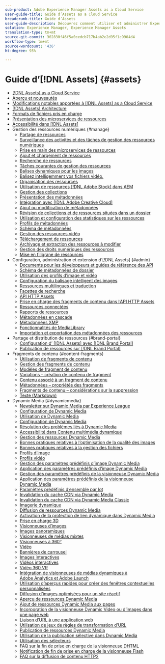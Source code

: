 ```yaml
---
sub-product: Adobe Experience Manager Assets as a Cloud Service
user-guide-title: Guide d’Assets as a Cloud Service
breadcrumb-title: Guide d’Assets
user-guide-description: Découvrez comment utiliser et administrer Experience Manager Assets as a Cloud Service.
solution: Experience Manager, Experience Manager Assets
translation-type: tm+mt
source-git-commit: 302830f46f5a0cedcb717b4ab2e2d95f1c9904d4
workflow-type: tm+mt
source-wordcount: '436'
ht-degree: 95%

---
```



# Guide d’[!DNL Assets] {#assets}

+ [[!DNL Assets] as a Cloud Service](/help/assets/home.md)
+ [Aperçu et nouveautés](overview.md)
+ [Modifications notables apportées à  [!DNL Assets]  as a Cloud Service](assets-cloud-changes.md)
+ [[!DNL Assets] Architecture](architecture.md)
+ [Formats de fichiers pris en charge](file-format-support.md)
+ [Présentation des microservices de ressources](asset-microservices-overview.md)
+ [Accessibilité dans [!DNL Assets]](accessibility.md)
+ Gestion des ressources numériques {#manage}
   + [Partage de ressources](share-assets.md)
   + [Surveillance des activités et des tâches de gestion des ressources numériques](assets-activity-history.md)
   + [Prise en main des microservices de ressources](asset-microservices-configure-and-use.md)
   + [Ajout et chargement de ressources](add-assets.md)
   + [Recherche de ressources](search-assets.md)
   + [Tâches courantes de gestion des ressources](manage-digital-assets.md)
   + [Balises dynamiques pour les images](smart-tags.md)
   + [Balisez intelligemment vos fichiers vidéo.](smart-tags-video-assets.md)
   + [Organisation des ressources](organize-assets.md)
   + [Utilisation de ressources  [!DNL Adobe Stock]  dans AEM](aem-assets-adobe-stock.md)
   + [Gestion des collections](manage-collections.md)
   + [Présentation des métadonnées](manage-metadata.md)
   + [Intégration avec [!DNL Adobe Creative Cloud]](aem-cc-integration-best-practices.md)
   + [Ajout ou modification de métadonnées](meta-edit.md)
   + [Révision de collections et de ressources situées dans un dossier](bulk-approval.md)
   + [Utilisation et configuration des statistiques sur les ressources](assets-insights.md)
   + [Profils de métadonnées](metadata-profiles.md)
   + [Schéma de métadonnées](metadata-schemas.md)
   + [Gestion des ressources vidéo](manage-video-assets.md)
   + [Téléchargement de ressources](download-assets-from-aem.md)
   + [Archivage et extraction des ressources à modifier](check-out-and-submit-assets.md)
   + [Gestion des droits numériques des ressources](drm.md)
   + [Mise en filigrane de ressources](watermark-assets.md)
+ Configuration, administration et extension d’[!DNL Assets] {#admin}
   + [Documents pour les développeurs et guides de référence des API](developer-reference-material-apis.md)
   + [Schéma de métadonnées de dossier](folder-metadata-schema.md)
   + [Utilisation des profils d’image et vidéo](/help/assets/dynamic-media/about-image-video-profiles.md)
   + [Configuration du balisage intelligent des images](smart-tags-configuration.md)
   + [Ressources multilingues et traduction](translate-assets.md)
   + [Facettes de recherche](search-facets.md)
   + [API HTTP Assets](mac-api-assets.md)
   + [Prise en charge des fragments de contenu dans l’API HTTP Assets](content-fragments/assets-api-content-fragments.md)
   + [Ressources connectées](use-assets-across-connected-assets-instances.md)
   + [Rapports de ressources](asset-reports.md)
   + [Métadonnées en cascade](cascading-metadata.md)
   + [Métadonnées XMP](xmp-metadata.md)
   + [Fonctionnalités de MediaLibrary](medialibrary.md)
   + [Importation et exportation des métadonnées des ressources](metadata-import-export.md)
+ Partage et distribution de ressources {#brand-portal}
   + [Configuration d’ [!DNL Assets]  avec  [!DNL Brand Portal]](configure-aem-assets-with-brand-portal.md)
   + [Publication de ressources sur [!DNL Brand Portal]](publish-to-brand-portal.md)
+ Fragments de contenu {#content-fragments}
   + [Utilisation de fragments de contenu](content-fragments/content-fragments.md)
   + [Gestion des fragments de contenu](content-fragments/content-fragments-managing.md)
   + [Modèles de fragment de contenu](content-fragments/content-fragments-models.md)
   + [Variations – création de contenu de fragment](content-fragments/content-fragments-variations.md)
   + [Contenu associé à un fragment de contenu](content-fragments/content-fragments-assoc-content.md)
   + [Métadonnées – propriétés des fragments](content-fragments/content-fragments-metadata.md)
   + [Fragments de contenu – considérations sur la suppression](content-fragments/content-fragments-delete.md)
   + [Texte (Markdown)](content-fragments/content-fragments-markdown.md)
+ Dynamic Media {#dynamicmedia}
   + [Newsletter sur Dynamic Media par Experience League](dynamic-media/dynamic-media-newsletter.md)
   + [Configuration de Dynamic Media](dynamic-media/administering-dynamic-media.md)
   + [Utilisation de Dynamic Media](dynamic-media/dynamic-media.md)
   + [Configuration de Dynamic Media](dynamic-media/config-dm.md)
   + [Résolution des problèmes liés à Dynamic Media](dynamic-media/troubleshoot-dm.md)
   + [Accessibilité dans Contenu multimédia dynamique](dynamic-media/accessibility-dm.md)
   + [Gestion des ressources Dynamic Media](dynamic-media/managing-assets.md)
   + [Bonnes pratiques relatives à l’optimisation de la qualité des images](dynamic-media/best-practices-for-optimizing-the-quality-of-your-images.md)
   + [Bonnes pratiques relatives à la gestion des fichiers](dynamic-media/best-practices-for-file-management.md)
   + [Profils d’image](dynamic-media/image-profiles.md)
   + [Profils vidéo](dynamic-media/video-profiles.md)
   + [Gestion des paramètres prédéfinis d’image Dynamic Media](dynamic-media/managing-image-presets.md)
   + [Application des paramètres prédéfinis d’image Dynamic Media](dynamic-media/image-presets.md)
   + [Gestion des paramètres prédéfinis de la visionneuse Dynamic Media](dynamic-media/managing-viewer-presets.md)
   + [Application des paramètres prédéfinis de la visionneuse Dynamic Media](dynamic-media/viewer-presets.md)
   + [Paramètres prédéfinis d’ensemble par lot](dynamic-media/batch-set-presets-dm.md)
   + [Invalidation du cache CDN via Dynamic Media](dynamic-media/invalidate-cdn-cache-dynamic-media.md)
   + [Invalidation du cache CDN via Dynamic Media Classic](dynamic-media/invalidate-cdn-cache-dm-classic.md)
   + [Imagerie dynamique](dynamic-media/imaging-faq.md)
   + [Diffusion de ressources Dynamic Media](dynamic-media/delivering-dynamic-media-assets.md)
   + [Activation de la protection de lien dynamique dans Dynamic Media](dynamic-media/hotlink-protection.md)
   + [Prise en charge 3D](dynamic-media/assets-3d.md)
   + [Visionneuses d’images](dynamic-media/image-sets.md)
   + [Images panoramiques](dynamic-media/panoramic-images.md)
   + [Visionneuses de médias mixtes](dynamic-media/mixed-media-sets.md)
   + [Visionneuses à 360°](dynamic-media/spin-sets.md)
   + [Vidéo](dynamic-media/video.md)
   + [Bannières de carrousel](dynamic-media/carousel-banners.md)
   + [Images interactives](dynamic-media/interactive-images.md)
   + [Vidéos interactives](dynamic-media/interactive-videos.md)
   + [Vidéo 360 VR](dynamic-media/360-video.md)
   + [Intégration de visionneuses de médias dynamiques à Adobe Analytics et Adobe Launch](dynamic-media/launch.md)
   + [Utilisation d’aperçus rapides pour créer des fenêtres contextuelles personnalisées](dynamic-media/custom-pop-ups.md)
   + [Diffusion d’images optimisées pour un site réactif](dynamic-media/responsive-site.md)
   + [Aperçu de ressources Dynamic Media](dynamic-media/previewing-assets.md)
   + [Ajout de ressources Dynamic Media aux pages](dynamic-media/adding-dynamic-media-assets-to-pages.md)
   + [Incorporation de la visionneuse Dynamic Video ou d’images dans une page web](dynamic-media/embed-code.md)
   + [Liaison d’URL à une application web](dynamic-media/linking-urls-to-yourwebapplication.md)
   + [Utilisation de jeux de règles de transformation d’URL](dynamic-media/using-rulesets-to-transform-urls.md)
   + [Publication de ressources Dynamic Media](dynamic-media/publishing-dynamicmedia-assets.md)
   + [Utilisation de la publication sélective dans Dynamic Media](dynamic-media/selective-publishing.md)
   + [Utilisation des sélecteurs](dynamic-media/working-with-selectors.md)
   + [FAQ sur la fin de prise en charge de la visionneuse DHTML](dynamic-media/dhtml-viewer-endoflifefaqs.md)
   + [Notification de fin de prise en charge de la visionneuse Flash](dynamic-media/flash-viewers-eol.md)
   + [FAQ sur la diffusion de contenu HTTP2](dynamic-media/http2faq.md)
